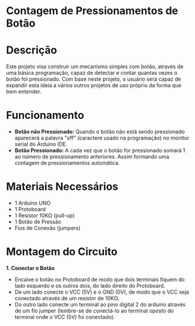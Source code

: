 # Contagem de Pressionamentos de Botão

# Descrição
Este projeto visa construir um mecanismo simples com botão, através de uma básica programação, capaz de detectar e contar quantas vezes o botão foi pressionado. Com base neste projeto, o usuário será capaz de expandir esta ideia a vários outros projetos de uso próprio da forma que bem entender.

# Funcionamento
- **Botão não Pressionado:** Quando o botão não está sendo pressionado aparecerá a palavra "off" (caractere usado na programação) no monitor serial do Arduino IDE.
- **Botão Pressionado:** A cada vez que o botão for pressionado somará 1 ao número de pressionamento anteriores. Assim formando uma contagem de pressionamentos automática.

# Materiais Necessários
- 1 Arduino UNO
- 1 Protoboard
- 1 Resistor 10KΩ (pull-up)
- 1 Botão de Pressão
- Fios de Conexão (jumpers)
# Montagem do Circuito

**1. Conectar o Botão**
  - Encaixe o botão no Protoboard de modo que dois terminais fiquem do lado esquerdo e os outros dois, do lado direito do Protoboard.
  - De um lado conecte o VCC (5V) e o GND (0V), de modo que o VCC seja conectado através de um resistor de 10KΩ.
  - Do outro lado conecte um terminal ao pino digital 2 do arduino através de um fio jumper (lembre-se de conectá-lo ao terminal oposto do terminal onde o VCC (5V) foi conectado).
